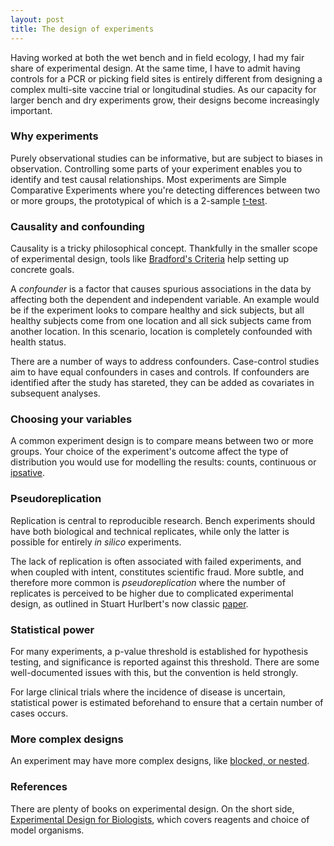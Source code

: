 ```yaml
---
layout: post
title: The design of experiments
---
```


Having worked at both the wet bench and in field ecology, I had my fair share of experimental design. At the same time, I have to admit having controls for a PCR or picking field sites is entirely different from designing a complex multi-site vaccine trial or longitudinal studies. As our capacity for larger bench and dry experiments grow, their designs become increasingly important.

### Why experiments

Purely observational studies can be informative, but are subject to biases in observation. Controlling some parts of your experiment enables you to identify and test causal relationships. Most experiments are Simple Comparative Experiments where you're detecting differences between two or more groups, the prototypical of which is a 2-sample [t-test](https://en.wikipedia.org/wiki/Student%27s_t-test).

### Causality and confounding

Causality is a tricky philosophical concept. Thankfully in the smaller scope of experimental design, tools like [Bradford's Criteria](https://en.wikipedia.org/wiki/Bradford_Hill_criteria) help setting up concrete goals.

A _confounder_ is a factor that causes spurious associations in the data by affecting both the dependent and independent variable. An example would be if the experiment looks to compare healthy and sick subjects, but all healthy subjects come from one location and all sick subjects came from another location. In this scenario, location is completely confounded with health status.

There are a number of ways to address confounders. Case-control studies aim to have equal confounders in cases and controls. If confounders are identified after the study has stareted, they can be added as covariates in subsequent analyses.

### Choosing your variables

A common experiment design is to compare means between two or more groups. Your choice of the experiment's outcome affect the type of distribution you would use for modelling the results: counts, continuous or [ipsative](https://en.wikipedia.org/wiki/Ipsative).

### Pseudoreplication

Replication is central to reproducible research. Bench experiments should have both biological and technical replicates, while only the latter is possible for entirely _in silico_ experiments.

The lack of replication is often associated with failed experiments, and when coupled with intent, constitutes scientific fraud. More subtle, and therefore more common is _pseudoreplication_ where the number of replicates is perceived to be higher due to complicated experimental design, as outlined in Stuart Hurlbert's now classic [paper](https://esajournals.onlinelibrary.wiley.com/doi/abs/10.2307/1942661).

### Statistical power

For many experiments, a p-value threshold is established for hypothesis testing, and significance is reported against this threshold. There are some well-documented issues with this, but the convention is held strongly.

For large clinical trials where the incidence of disease is uncertain, statistical power is estimated beforehand to ensure that a certain number of cases occurs.

### More complex designs

An experiment may have more complex designs, like [blocked, or nested](https://online.stat.psu.edu/stat503/lesson/14).  

### References

There are plenty of books on experimental design. On the short side, [Experimental Design for Biologists](https://www.ncbi.nlm.nih.gov/pmc/articles/PMC4280443/), which covers reagents and choice of model organisms.
